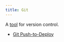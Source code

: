```yaml
---
title: Git
---
```


A [tool](Tools) for version control.

* [Git Push-to-Deploy](Git-Push-to-Deploy)
